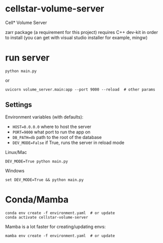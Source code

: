 # cellstar-volume-server
Cell* Volume Server


zarr package (a requirement for this project) requires C++ dev-kit in order to install (you can get with visual studio installer for example, mingw)


# run server 


```
python main.py
```

or 

```
uvicorn volume_server.main:app --port 9000 --reload  # other params
```

## Settings

Environment variables (with defaults):

- `HOST=0.0.0.0` where to host the server
- `PORT=9000` what port to run the app on
- `DB_PATH=db` path to the root of the database
- `DEV_MODE=False` if True, runs the server in reload mode

Linux/Mac

```
DEV_MODE=True python main.py
```

Windows

```
set DEV_MODE=True && python main.py
```

# Conda/Mamba

```
conda env create -f environment.yaml  # or update
conda activate cellstar-volume-server
```

Mamba is a lot faster for creating/updating envs:

```
mamba env create -f environment.yaml  # or update
```